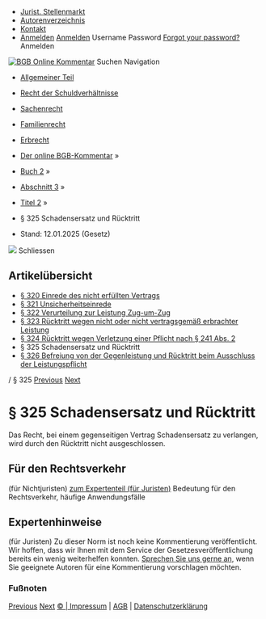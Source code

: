   * [Jurist. Stellenmarkt](https://bgb.kommentar.de/Buch-2/Abschnitt-3/Titel-2/</job-board> "Jurist. Stellenmarkt")
  * [Autorenverzeichnis](https://bgb.kommentar.de/Buch-2/Abschnitt-3/Titel-2/</Autorenverzeichnis> "Autorenverzeichnis")
  * [Kontakt](https://bgb.kommentar.de/Buch-2/Abschnitt-3/Titel-2/</Kontakt>)
  * [Anmelden](https://bgb.kommentar.de/Buch-2/Abschnitt-3/Titel-2/<#login> "show login form") [Anmelden](https://bgb.kommentar.de/Buch-2/Abschnitt-3/Titel-2/<#> "hide login form") Username Password
[Forgot your password?](https://bgb.kommentar.de/Buch-2/Abschnitt-3/Titel-2/</user/forgotpassword>) Anmelden 


[![BGB Online Kommentar](https://bgb.kommentar.de/extension/bgb/design/bgb/images/logo.png)](https://bgb.kommentar.de/Buch-2/Abschnitt-3/Titel-2/</> "BGB Online Kommentar")
Suchen
Navigation
  * [Allgemeiner Teil](https://bgb.kommentar.de/Buch-2/Abschnitt-3/Titel-2/</Buch-1>)
  * [Recht der Schuldverhältnisse](https://bgb.kommentar.de/Buch-2/Abschnitt-3/Titel-2/</Buch-2>)
  * [Sachenrecht](https://bgb.kommentar.de/Buch-2/Abschnitt-3/Titel-2/</Buch-3>)
  * [Familienrecht](https://bgb.kommentar.de/Buch-2/Abschnitt-3/Titel-2/</Buch-4>)
  * [Erbrecht](https://bgb.kommentar.de/Buch-2/Abschnitt-3/Titel-2/</Buch-5>)


  * [Der online BGB-Kommentar](https://bgb.kommentar.de/Buch-2/Abschnitt-3/Titel-2/</>) »
  * [Buch 2](https://bgb.kommentar.de/Buch-2/Abschnitt-3/Titel-2/</Buch-2>) »
  * [Abschnitt 3](https://bgb.kommentar.de/Buch-2/Abschnitt-3/Titel-2/</Buch-2/Abschnitt-3>) »
  * [Titel 2](https://bgb.kommentar.de/Buch-2/Abschnitt-3/Titel-2/</Buch-2/Abschnitt-3/Titel-2>) »
  * § 325 Schadensersatz und Rücktritt 
  * Stand: 12.01.2025 (Gesetz) 


![](https://vg01.met.vgwort.de/na/1c9909529ead4f509072c06d9081a7d5)
Schliessen 
## Artikelübersicht
  * [ § 320 Einrede des nicht erfüllten Vertrags ](https://bgb.kommentar.de/Buch-2/Abschnitt-3/Titel-2/</Buch-2/Abschnitt-3/Titel-2/Einrede-des-nicht-erfuellten-Vertrags>)
  * [ § 321 Unsicherheitseinrede ](https://bgb.kommentar.de/Buch-2/Abschnitt-3/Titel-2/</Buch-2/Abschnitt-3/Titel-2/Unsicherheitseinrede>)
  * [ § 322 Verurteilung zur Leistung Zug-um-Zug ](https://bgb.kommentar.de/Buch-2/Abschnitt-3/Titel-2/</Buch-2/Abschnitt-3/Titel-2/Verurteilung-zur-Leistung-Zug-um-Zug>)
  * [ § 323 Rücktritt wegen nicht oder nicht vertragsgemäß erbrachter Leistung ](https://bgb.kommentar.de/Buch-2/Abschnitt-3/Titel-2/</Buch-2/Abschnitt-3/Titel-2/Ruecktritt-wegen-nicht-oder-nicht-vertragsgemaess-erbrachter-Leistung>)
  * [ § 324 Rücktritt wegen Verletzung einer Pflicht nach § 241 Abs. 2 ](https://bgb.kommentar.de/Buch-2/Abschnitt-3/Titel-2/</Buch-2/Abschnitt-3/Titel-2/Ruecktritt-wegen-Verletzung-einer-Pflicht-nach-241-Abs.-2>)
  * § 325 Schadensersatz und Rücktritt 
  * [ § 326 Befreiung von der Gegenleistung und Rücktritt beim Ausschluss der Leistungspflicht ](https://bgb.kommentar.de/Buch-2/Abschnitt-3/Titel-2/</Buch-2/Abschnitt-3/Titel-2/Befreiung-von-der-Gegenleistung-und-Ruecktritt-beim-Ausschluss-der-Leistungspflicht>)


/ § 325 
[Previous](https://bgb.kommentar.de/Buch-2/Abschnitt-3/Titel-2/</Buch-2/Abschnitt-3/Titel-2/Ruecktritt-wegen-Verletzung-einer-Pflicht-nach-241-Abs.-2> "§ 324 Rücktritt wegen Verletzung einer Pflicht nach § 241 Abs. 2") [Next](https://bgb.kommentar.de/Buch-2/Abschnitt-3/Titel-2/</Buch-2/Abschnitt-3/Titel-2/Befreiung-von-der-Gegenleistung-und-Ruecktritt-beim-Ausschluss-der-Leistungspflicht> "§ 326 Befreiung von der Gegenleistung und Rücktritt beim Ausschluss der Leistungspflicht")
# § 325 Schadensersatz und Rücktritt
Das Recht, bei einem gegenseitigen Vertrag Schadensersatz zu verlangen, wird durch den Rücktritt nicht ausgeschlossen.
## Für den Rechtsverkehr 
(für Nichtjuristen)
[zum Expertenteil (für Juristen)](https://bgb.kommentar.de/Buch-2/Abschnitt-3/Titel-2/<#expertenhinweise>)
Bedeutung für den Rechtsverkehr, häufige Anwendungsfälle
## Expertenhinweise
(für Juristen)
Zu dieser Norm ist noch keine Kommentierung veröffentlicht. Wir hoffen, dass wir Ihnen mit dem Service der Gesetzesveröffentlichung bereits ein wenig weiterhelfen konnten. [Sprechen Sie uns gerne an](https://bgb.kommentar.de/Buch-2/Abschnitt-3/Titel-2/</Kontakt>), wenn Sie geeignete Autoren für eine Kommentierung vorschlagen möchten. 
### Fußnoten
[Previous](https://bgb.kommentar.de/Buch-2/Abschnitt-3/Titel-2/</Buch-2/Abschnitt-3/Titel-2/Ruecktritt-wegen-Verletzung-einer-Pflicht-nach-241-Abs.-2> "§ 324 Rücktritt wegen Verletzung einer Pflicht nach § 241 Abs. 2") [Next](https://bgb.kommentar.de/Buch-2/Abschnitt-3/Titel-2/</Buch-2/Abschnitt-3/Titel-2/Befreiung-von-der-Gegenleistung-und-Ruecktritt-beim-Ausschluss-der-Leistungspflicht> "§ 326 Befreiung von der Gegenleistung und Rücktritt beim Ausschluss der Leistungspflicht")
[© | Impressum](https://bgb.kommentar.de/Buch-2/Abschnitt-3/Titel-2/</Kontakt>) | [AGB](https://bgb.kommentar.de/Buch-2/Abschnitt-3/Titel-2/</AGB>) | [Datenschutzerklärung](https://bgb.kommentar.de/Buch-2/Abschnitt-3/Titel-2/</Datenschutzerklaerung-fuer-Leser>)
